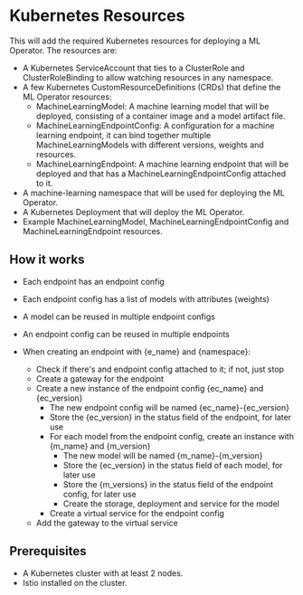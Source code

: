 # Kubernetes Resources

This will add the required Kubernetes resources for deploying a ML Operator. The resources are:
* A Kubernetes ServiceAccount that ties to a ClusterRole and ClusterRoleBinding to allow watching resources in any namespace.
* A few Kubernetes CustomResourceDefinitions (CRDs) that define the ML Operator resources:
    * MachineLearningModel: A machine learning model that will be deployed, consisting of a container image and a model artifact file.
    * MachineLearningEndpointConfig: A configuration for a machine learning endpoint, it can bind together multiple MachineLearningModels with different versions, weights and resources.
    * MachineLearningEndpoint: A machine learning endpoint that will be deployed and that has a MachineLearningEndpointConfig attached to it.
* A machine-learning namespace that will be used for deploying the ML Operator.
* A Kubernetes Deployment that will deploy the ML Operator.
* Example MachineLearningModel, MachineLearningEndpointConfig and MachineLearningEndpoint resources.

## How it works

* Each endpoint has an endpoint config
* Each endpoint config has a list of models with attributes (weights)
* A model can be reused in multiple endpoint configs
* An endpoint config can be reused in multiple endpoints

* When creating an endpoint with {e_name} and {namespace}:
    * Check if there's and endpoint config attached to it; if not, just stop
    * Create a gateway for the endpoint
    * Create a new instance of the endpoint config {ec_name} and {ec_version}
        * The new endpoint config will be named {ec_name}-{ec_version}
        * Store the {ec_version} in the status field of the endpoint, for later use
        * For each model from the endpoint config, create an instance with {m_name} and {m_version}
            * The new model will be named {m_name}-{m_version}
            * Store the {ec_version} in the status field of each model, for later use
            * Store the {m_versions} in the status field of the endpoint config, for later use
            * Create the storage, deployment and service for the model
        * Create a virtual service for the endpoint config
    * Add the gateway to the virtual service

## Prerequisites

* A Kubernetes cluster with at least 2 nodes.
* Istio installed on the cluster.